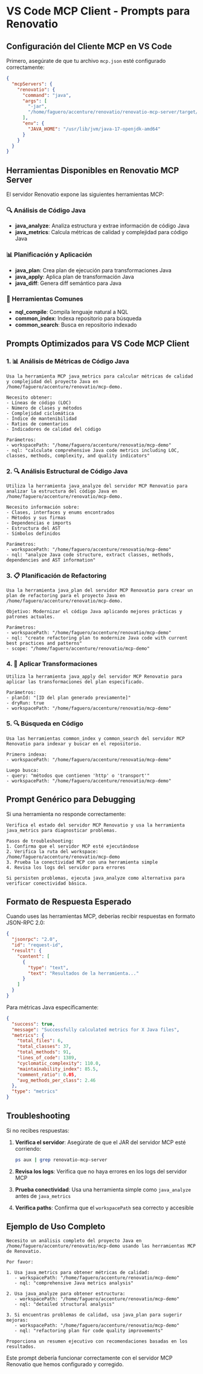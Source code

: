 # VS Code MCP Client - Prompts para Renovatio

## Configuración del Cliente MCP en VS Code

Primero, asegúrate de que tu archivo `mcp.json` esté configurado correctamente:

```json
{
  "mcpServers": {
    "renovatio": {
      "command": "java",
      "args": [
        "-jar", 
        "/home/faguero/accenture/renovatio/renovatio-mcp-server/target/renovatio-mcp-server-0.0.1-SNAPSHOT.jar"
      ],
      "env": {
        "JAVA_HOME": "/usr/lib/jvm/java-17-openjdk-amd64"
      }
    }
  }
}
```

## Herramientas Disponibles en Renovatio MCP Server

El servidor Renovatio expone las siguientes herramientas MCP:

### 🔍 Análisis de Código Java
- **java_analyze**: Analiza estructura y extrae información de código Java
- **java_metrics**: Calcula métricas de calidad y complejidad para código Java

### 📊 Planificación y Aplicación
- **java_plan**: Crea plan de ejecución para transformaciones Java
- **java_apply**: Aplica plan de transformación Java
- **java_diff**: Genera diff semántico para Java

### 🔧 Herramientas Comunes
- **nql_compile**: Compila lenguaje natural a NQL
- **common_index**: Indexa repositorio para búsqueda
- **common_search**: Busca en repositorio indexado

## Prompts Optimizados para VS Code MCP Client

### 1. 📊 Análisis de Métricas de Código Java

```
Usa la herramienta MCP java_metrics para calcular métricas de calidad y complejidad del proyecto Java en /home/faguero/accenture/renovatio/mcp-demo. 

Necesito obtener:
- Líneas de código (LOC)
- Número de clases y métodos
- Complejidad ciclomática
- Índice de mantenibilidad
- Ratios de comentarios
- Indicadores de calidad del código

Parámetros:
- workspacePath: "/home/faguero/accenture/renovatio/mcp-demo"
- nql: "calculate comprehensive Java code metrics including LOC, classes, methods, complexity, and quality indicators"
```

### 2. 🔍 Análisis Estructural de Código Java

```
Utiliza la herramienta java_analyze del servidor MCP Renovatio para analizar la estructura del código Java en /home/faguero/accenture/renovatio/mcp-demo.

Necesito información sobre:
- Clases, interfaces y enums encontrados
- Métodos y sus firmas
- Dependencias e imports
- Estructura del AST
- Símbolos definidos

Parámetros:
- workspacePath: "/home/faguero/accenture/renovatio/mcp-demo"
- nql: "analyze Java code structure, extract classes, methods, dependencies and AST information"
```

### 3. 📋 Planificación de Refactoring

```
Usa la herramienta java_plan del servidor MCP Renovatio para crear un plan de refactoring para el proyecto Java en /home/faguero/accenture/renovatio/mcp-demo.

Objetivo: Modernizar el código Java aplicando mejores prácticas y patrones actuales.

Parámetros:
- workspacePath: "/home/faguero/accenture/renovatio/mcp-demo"  
- nql: "create refactoring plan to modernize Java code with current best practices and patterns"
- scope: "/home/faguero/accenture/renovatio/mcp-demo"
```

### 4. 🔄 Aplicar Transformaciones

```
Utiliza la herramienta java_apply del servidor MCP Renovatio para aplicar las transformaciones del plan especificado.

Parámetros:
- planId: "[ID del plan generado previamente]"
- dryRun: true
- workspacePath: "/home/faguero/accenture/renovatio/mcp-demo"
```

### 5. 🔍 Búsqueda en Código

```
Usa las herramientas common_index y common_search del servidor MCP Renovatio para indexar y buscar en el repositorio.

Primero indexa:
- workspacePath: "/home/faguero/accenture/renovatio/mcp-demo"

Luego busca:
- query: "métodos que contienen 'http' o 'transport'"
- workspacePath: "/home/faguero/accenture/renovatio/mcp-demo"
```

## Prompt Genérico para Debugging

Si una herramienta no responde correctamente:

```
Verifica el estado del servidor MCP Renovatio y usa la herramienta java_metrics para diagnosticar problemas.

Pasos de troubleshooting:
1. Confirma que el servidor MCP esté ejecutándose
2. Verifica la ruta del workspace: /home/faguero/accenture/renovatio/mcp-demo
3. Prueba la conectividad MCP con una herramienta simple
4. Revisa los logs del servidor para errores

Si persisten problemas, ejecuta java_analyze como alternativa para verificar conectividad básica.
```

## Formato de Respuesta Esperado

Cuando uses las herramientas MCP, deberías recibir respuestas en formato JSON-RPC 2.0:

```json
{
  "jsonrpc": "2.0",
  "id": "request-id",
  "result": {
    "content": [
      {
        "type": "text",
        "text": "Resultados de la herramienta..."
      }
    ]
  }
}
```

Para métricas Java específicamente:
```json
{
  "success": true,
  "message": "Successfully calculated metrics for X Java files",
  "metrics": {
    "total_files": 6,
    "total_classes": 37,
    "total_methods": 91,
    "lines_of_code": 1389,
    "cyclomatic_complexity": 110.0,
    "maintainability_index": 85.5,
    "comment_ratio": 0.05,
    "avg_methods_per_class": 2.46
  },
  "type": "metrics"
}
```

## Troubleshooting

Si no recibes respuestas:

1. **Verifica el servidor**: Asegúrate de que el JAR del servidor MCP esté corriendo:
   ```bash
   ps aux | grep renovatio-mcp-server
   ```

2. **Revisa los logs**: Verifica que no haya errores en los logs del servidor MCP

3. **Prueba conectividad**: Usa una herramienta simple como `java_analyze` antes de `java_metrics`

4. **Verifica paths**: Confirma que el `workspacePath` sea correcto y accesible

## Ejemplo de Uso Completo

```
Necesito un análisis completo del proyecto Java en /home/faguero/accenture/renovatio/mcp-demo usando las herramientas MCP de Renovatio.

Por favor:

1. Usa java_metrics para obtener métricas de calidad:
   - workspacePath: "/home/faguero/accenture/renovatio/mcp-demo"
   - nql: "comprehensive Java metrics analysis"

2. Usa java_analyze para obtener estructura:
   - workspacePath: "/home/faguero/accenture/renovatio/mcp-demo" 
   - nql: "detailed structural analysis"

3. Si encuentras problemas de calidad, usa java_plan para sugerir mejoras:
   - workspacePath: "/home/faguero/accenture/renovatio/mcp-demo"
   - nql: "refactoring plan for code quality improvements"

Proporciona un resumen ejecutivo con recomendaciones basadas en los resultados.
```

Este prompt debería funcionar correctamente con el servidor MCP Renovatio que hemos configurado y corregido.
